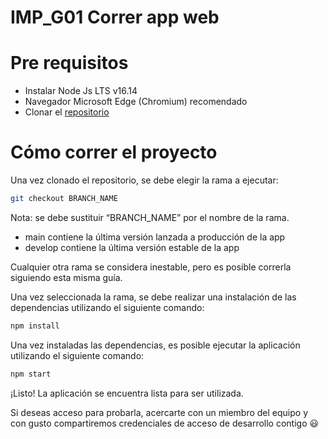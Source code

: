 # IMP_G01 Correr app web

# Pre requisitos

- Instalar Node Js LTS v16.14
- Navegador Microsoft Edge (Chromium) recomendado
- Clonar el [repositorio](https://github.com/Ace-Software-Development/florimperial_campanario_web_react)

# Cómo correr el proyecto

Una vez clonado el repositorio, se debe elegir la rama a ejecutar:

```bash
git checkout BRANCH_NAME
```

Nota: se debe sustituir “BRANCH_NAME” por el nombre de la rama.

- main contiene la última versión lanzada a producción de la app
- develop contiene la última versión estable de la app

Cualquier otra rama se considera inestable, pero es posible correrla siguiendo esta misma guía.

Una vez seleccionada la rama, se debe realizar una instalación de las dependencias utilizando el siguiente comando:

```bash
npm install
```

Una vez instaladas las dependencias, es posible ejecutar la aplicación utilizando el siguiente comando:

```bash
npm start
```

¡Listo! La aplicación se encuentra lista para ser utilizada. 

Si deseas acceso para probarla, acercarte con un miembro del equipo y con gusto compartiremos credenciales de acceso de desarrollo contigo 😃